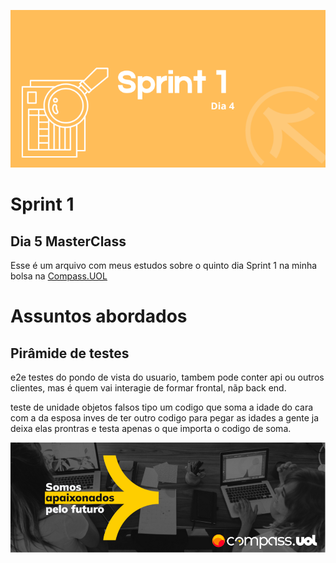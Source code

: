 

![Sprint 1, dia 5](img/readMeImg/s1d4Banner.png)


# Sprint 1
## Dia 5 MasterClass

Esse é um arquivo com meus estudos sobre o quinto dia Sprint 1 na minha bolsa na [Compass.UOL](https://compass.uol/en/about-us/)


# Assuntos abordados

## Pirâmide de testes
e2e testes do pondo de vista do usuario, tambem pode conter api ou outros clientes, mas é quem vai interagie de formar frontal, nãp back end. 

teste de unidade objetos falsos tipo um codigo que soma a idade do cara com a da esposa
inves de ter outro codigo para pegar as idades a gente ja deixa elas prontras e testa apenas o que importa o codigo de soma.









![Rodapé](img/readMeImg/rodape.png)